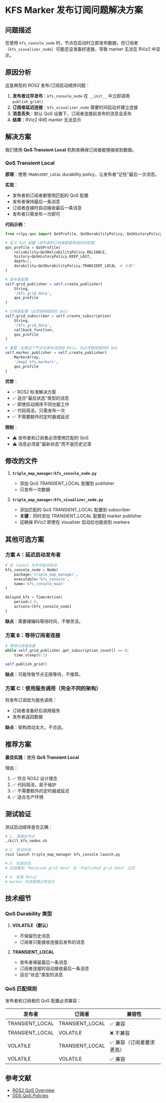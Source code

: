 # KFS Marker 发布订阅问题解决方案

## 问题描述

在使用 `kfs_console_node` 时，节点在启动时立即发布数据，但订阅者（`kfs_visualizer_node`）可能还没准备好连接，导致 marker 无法在 RViz2 中显示。

## 原因分析

这是典型的 ROS2 发布/订阅启动顺序问题：

1. **发布者过早发布**：`kfs_console_node` 在 `__init__` 中立即调用 `publish_grid()`
2. **订阅者延迟连接**：`kfs_visualizer_node` 需要时间启动并建立连接
3. **消息丢失**：默认 QoS 设置下，订阅者连接前发布的消息会丢失
4. **结果**：RViz2 中的 marker 无法显示

## 解决方案

我们使用 **QoS Transient Local** 机制来确保订阅者能够接收到数据。

### QoS Transient Local

**原理**：使用 `TRANSIENT_LOCAL` durability policy，让发布者"记住"最后一次消息。

**实现**：
- 发布者和订阅者都使用匹配的 QoS 配置
- 发布者保持最后一条消息
- 订阅者连接时自动接收最后一条消息
- 发布者只需发布一次即可

**代码示例**：
```python
from rclpy.qos import QoSProfile, QoSDurabilityPolicy, QoSHistoryPolicy, QoSReliabilityPolicy

# 定义 QoS 配置（发布者和订阅者都要用相同的配置）
qos_profile = QoSProfile(
    reliability=QoSReliabilityPolicy.RELIABLE,
    history=QoSHistoryPolicy.KEEP_LAST,
    depth=1,
    durability=QoSDurabilityPolicy.TRANSIENT_LOCAL  # 关键！
)

# 发布者配置
self.grid_publisher = self.create_publisher(
    String,
    '/kfs_grid_data',
    qos_profile
)

# 订阅者配置（必须使用相同的 QoS）
self.grid_subscriber = self.create_subscription(
    String,
    '/kfs_grid_data',
    callback_function,
    qos_profile
)

# 重要：如果这个节点也发布消息给 RViz，也必须使用相同的 QoS
self.marker_publisher = self.create_publisher(
    MarkerArray,
    '/map2_kfs_markers',
    qos_profile
)
```

**优势**：
- ✅ ROS2 标准解决方案
- ✅ 适合"最后状态"类型的消息
- ✅ 即使启动顺序不同也能工作
- ✅ 代码简洁，只需发布一次
- ✅ 不需要额外的定时器或延迟

**限制**：
- ⚠️ 发布者和订阅者必须使用匹配的 QoS
- ⚠️ 消息必须是"最新状态"而不是历史记录

## 修改的文件

1. **`triple_map_manager/kfs_console_node.py`**
   - 添加 QoS TRANSIENT_LOCAL 配置到 publisher
   - 只发布一次数据

2. **`triple_map_manager/kfs_visualizer_node.py`**
   - 添加匹配的 QoS TRANSIENT_LOCAL 配置到 subscriber
   - **关键**：同时添加 TRANSIENT_LOCAL 配置到 marker publisher
   - 这确保 RViz2 即使在 visualizer 启动后也能收到 markers

## 其他可选方案

### 方案 A：延迟启动发布者

```python
# 在 launch 文件中延迟启动
kfs_console_node = Node(
    package='triple_map_manager',
    executable='kfs_console',
    name='kfs_console_main'
)

delayed_kfs = TimerAction(
    period=3.0,
    actions=[kfs_console_node]
)
```

**缺点**：需要硬编码等待时间，不够灵活。

### 方案 B：等待订阅者连接

```python
# 等待订阅者连接
while self.grid_publisher.get_subscription_count() == 0:
    time.sleep(0.1)

self.publish_grid()
```

**缺点**：可能导致节点无限等待，不推荐。

### 方案 C：使用服务调用（完全不同的架构）

将发布订阅改为服务调用：
- 订阅者准备好后调用服务
- 发布者返回数据

**缺点**：架构改动太大，不合适。

## 推荐方案

**最佳实践**：使用 **QoS Transient Local**

理由：
1. ✅ 符合 ROS2 设计理念
2. ✅ 代码简洁，易于维护
3. ✅ 不需要额外的定时器或延迟
4. ✅ 适合生产环境

## 测试验证

测试启动顺序是否正确：

```bash
# 1. 清理旧节点
./kill_kfs_nodes.sh

# 2. 启动系统
ros2 launch triple_map_manager kfs_console.launch.py

# 3. 检查日志
# 应该看到 "Received grid data" 在 "Published grid data" 之后

# 4. 检查 RViz2
# marker 应该能够正常显示
```

## 技术细节

### QoS Durability 类型

1. **VOLATILE（默认）**
   - 不保留历史消息
   - 订阅者只能接收连接后发布的消息

2. **TRANSIENT_LOCAL**
   - 发布者保留最后一条消息
   - 订阅者连接时自动接收最后一条消息
   - 适合"状态"类型的消息

### QoS 匹配规则

发布者和订阅者的 QoS 配置必须兼容：

| 发布者 | 订阅者 | 兼容性 |
|--------|--------|--------|
| TRANSIENT_LOCAL | TRANSIENT_LOCAL | ✅ 兼容 |
| TRANSIENT_LOCAL | VOLATILE | ❌ 不兼容 |
| VOLATILE | TRANSIENT_LOCAL | ✅ 兼容（订阅者要求更高） |
| VOLATILE | VOLATILE | ✅ 兼容 |

## 参考文献

- [ROS2 QoS Overview](https://docs.ros.org/en/humble/Concepts/About-Quality-of-Service-Settings.html)
- [DDS QoS Policies](https://www.omg.org/spec/DDS/1.4/PDF)

